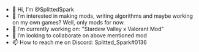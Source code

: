 - 👋 Hi, I’m @SplittedSpark
- 👀 I’m interested in making mods, writing algorithms and maybe working on my own games? Well, only mods for now. 
- 🌱 I’m currently working on: "Stardew Valley x Valorant Mod"
- 💞️ I’m looking to collaborate on above mentioned mod
- 📫 How to reach me on Discord: Splitted_Spark#0136

<!---
SplittedSpark/SplittedSpark is a ✨ special ✨ repository because its `README.md` (this file) appears on your GitHub profile.
You can click the Preview link to take a look at your changes.
--->

